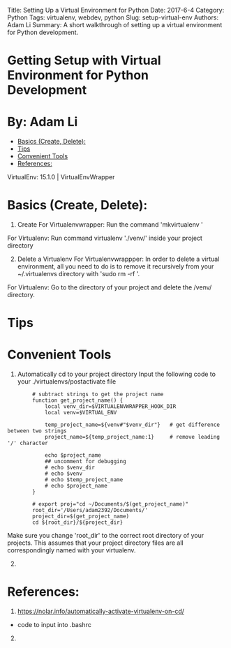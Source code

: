 Title: Setting Up a Virtual Environment for Python
Date: 2017-6-4
Category: Python
Tags: virtualenv, webdev, python
Slug: setup-virtual-env
Authors: Adam Li
Summary: A short walkthrough of setting up a virtual environment for Python development.

# Getting Setup with Virtual Environment for Python Development
# By: Adam Li
<!-- MarkdownTOC autolink="true" bracket="round" -->

- [Basics \(Create, Delete\):](#basics-create-delete)
- [Tips](#tips)
- [Convenient Tools](#convenient-tools)
- [References:](#references)

<!-- /MarkdownTOC -->

VirtualEnv: 15.1.0 | VirtualEnvWrapper

# Basics (Create, Delete):
1. Create
For Virtualenvwrapper: Run the command 'mkvirtualenv <envname>'

For Virtualenv: Run command virtualenv './venv/' inside your project directory

2. Delete a Virtualenv
For Virtualenvwrappper: In order to delete a virtual environment, all you need to do is to remove it recursively from your ~/.virtualenvs directory with 'sudo rm -rf <name>'.

For Virtualenv: Go to the directory of your project and delete the /venv/ directory.

# Tips


# Convenient Tools
1. Automatically cd to your project directory
Input the following code to your ./virtualenvs/postactivate file

```
        # subtract strings to get the project name
        function get_project_name() {
            local venv_dir=$VIRTUALENVWRAPPER_HOOK_DIR
            local venv=$VIRTUAL_ENV

            temp_project_name=${venv#"$venv_dir"}   # get difference between two strings
            project_name=${temp_project_name:1}     # remove leading '/' character

            echo $project_name
            ## uncomment for debugging
            # echo $venv_dir
            # echo $venv
            # echo $temp_project_name
            # echo $project_name
        }

        # export proj="cd ~/Documents/$(get_project_name)"
        root_dir='/Users/adam2392/Documents/'
        project_dir=$(get_project_name)
        cd ${root_dir}/${project_dir}
```


Make sure you change 'root_dir' to the correct root directory of your projects. This assumes that your project directory files are all correspondingly named with your virtualenv.

2. 

# References:
1. https://nolar.info/automatically-activate-virtualenv-on-cd/
- code to input into .bashrc
2. 
